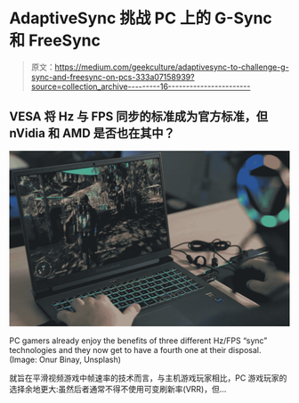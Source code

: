 # AdaptiveSync 挑战 PC 上的 G-Sync 和 FreeSync

> 原文：<https://medium.com/geekculture/adaptivesync-to-challenge-g-sync-and-freesync-on-pcs-333a07158939?source=collection_archive---------16----------------------->

## VESA 将 Hz 与 FPS 同步的标准成为官方标准，但 nVidia 和 AMD 是否也在其中？

![](img/8ab110c24e53a283518064aaa7725670.png)

PC gamers already enjoy the benefits of three different Hz/FPS “sync” technologies and they now get to have a fourth one at their disposal. (Image: Onur Binay, Unsplash)

就旨在平滑视频游戏中帧速率的技术而言，与主机游戏玩家相比，PC 游戏玩家的选择余地更大:虽然后者通常不得不使用可变刷新率(VRR)，但…